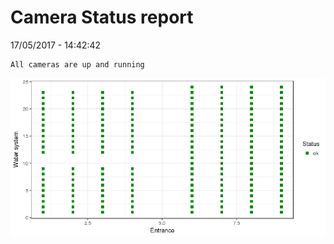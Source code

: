 Camera Status report
================
17/05/2017 - 14:42:42

    All cameras are up and running

![](camreport_files/figure-markdown_github/unnamed-chunk-2-1.png)
